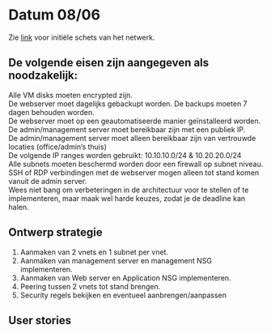 # Datum 08/06
Zie [link](/PRO-01Cloud/Ontwerp/Schets.drawio) voor initiële schets van het netwerk.

##  De volgende eisen zijn aangegeven als noodzakelijk:

  
Alle VM disks moeten encrypted zijn.  
De webserver moet dagelijks gebackupt worden. De backups moeten 7 dagen behouden worden.  
De webserver moet op een geautomatiseerde manier geïnstalleerd worden.  
De admin/management server moet bereikbaar zijn met een publiek IP.  
De admin/management server moet alleen bereikbaar zijn van vertrouwde locaties (office/admin’s thuis)  
De volgende IP ranges worden gebruikt: 10.10.10.0/24 & 10.20.20.0/24  
Alle subnets moeten beschermd worden door een firewall op subnet niveau.  
SSH of RDP verbindingen met de webserver mogen alleen tot stand komen vanuit de admin server.  
Wees niet bang om verbeteringen in de architectuur voor te stellen of te implementeren, maar maak wel harde keuzes, zodat je de deadline kan halen.  


## Ontwerp strategie
 1. Aanmaken van 2 vnets en 1 subnet per vnet.
 2. Aanmaken van management server en management NSG implementeren.
 3. Aanmaken van Web server en Application NSG implementeren.
 4. Peering tussen 2 vnets tot stand brengen.
 5. Security regels bekijken en eventueel aanbrengen/aanpassen

## User stories


## 
